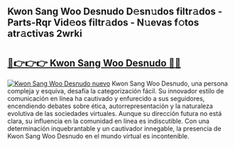 ## Kwon Sang Woo Desnudo D𝚎sn𝚞dos filtr𝚊dos - Parts-Rqr Vid𝚎os filtr𝚊dos - N𝚞evas f𝚘tos atr𝚊ctivas 2wrki

# <h2><a href="http://mba7vy.tromn.icu/?c=Kwon+Sang+Woo+Desnudo">🔗👉👉👉 Kwon Sang Woo Desnudo 🔗🔗</a></h2>

[![Kwon Sang Woo Desnudo nuevo](https://i.imgur.com/pEAQMta.gif)](http://mba7vy.tromn.icu/?c=Kwon+Sang+Woo+Desnudo)
Kwon Sang Woo Desnudo, una persona compleja y esquiva, desafía la categorización fácil. Su innovador estilo de comunicación en línea ha cautivado y enfurecido a sus seguidores, encendiendo debates sobre ética, autorrepresentación y la naturaleza evolutiva de las sociedades virtuales. Aunque su dirección futura no está clara, su influencia en la comunidad en línea es indiscutible. Con una determinación inquebrantable y un cautivador innegable, la presencia de Kwon Sang Woo Desnudo en el mundo virtual es incontenible.
